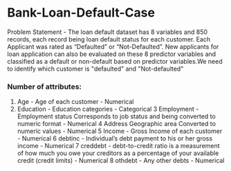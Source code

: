 # Bank-Loan-Default-Case

Problem Statement -
The loan default dataset has 8 variables and 850 records, each record being loan
default status for each customer. Each Applicant was rated as “Defaulted” or
“Not-Defaulted”. New applicants for loan application can also be evaluated on
these 8 predictor variables and classified as a default or non-default based on
predictor variables.We need to identify which customer is "defaulted" and "Not-defaulted"


### Number of attributes:

1. Age -  Age of each customer -  Numerical
2. Education -  Education categories - Categorical
3 Employment -  Employment status Corresponds to job status and being converted to numeric format  - Numerical
4 Address Geographic area Converted to numeric values - Numerical
5 Income -  Gross Income of each customer - Numerical
6 debtinc - Individual’s debt payment to his or her gross income - Numerical
7 creddebt - debt-to-credit ratio is a measurement of how much you owe your creditors as a percentage of your available credit (credit limits) - Numerical
8 othdebt - Any other debts - Numerical
